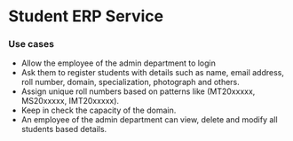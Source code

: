 # Student ERP Service

### Use cases

* Allow the employee of the admin department to login
* Ask them to register students with details such as name, email address, roll number, domain, specialization,
  photograph and others.
* Assign unique roll numbers based on patterns like (MT20xxxxx, MS20xxxxx, IMT20xxxxx).
* Keep in check the capacity of the domain.
* An employee of the admin department can view, delete and modify all students based details.